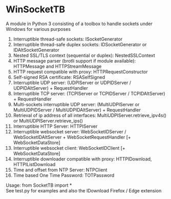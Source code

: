 # WinSocketTB
A module in Python 3 consisting of a toolbox to handle sockets under Windows for various purposes

1. Interruptible thread-safe sockets: ISocketGenerator
2. Interruptible thread-safe duplex sockets: IDSocketGenerator or IDAltSocketGenerator
3. Nested SSL/TLS context (sequential or duplex): NestedSSLContext
4. HTTP message parser (brotli support if module available): HTTPMessage and HTTPStreamMessage
5. HTTP request compatible with proxy: HTTPRequestConstructor
6. Self-signed RSA certificate: RSASelfSigned
7. Interruptible UDP server: (UDPIServer or UDPIDServer / UDPIDAltServer) + RequestHandler
8. Interruptible TCP server: (TCPIServer or TCPIDServer / TCPIDAltServer) + RequestHandler
9. Multi-sockets interruptible UDP server: (MultiUDPIServer or MultiUDPIDServer / MultiUDPIDAltServer) + RequestHandler
10. Retrieval of ip address of all interfaces: MultiUDPIServer.retrieve_ipv4s() or MultiUDPIServer.retrieve_ips()
11. Interruptible HTTP Server: HTTPIServer
12. Interruptible websocket server: WebSocketIDServer / WebSocketIDAltServer + WebSocketRequestHandler [+ WebSocketDataStore]
13. Interruptible websocket client: WebSocketIDClient [+ WebSocketDataStore]
14. Interruptible downloader compatible with proxy: HTTPIDownload, HTTPIListDownload
15. Time and offset from NTP Server: NTPClient
16. Time based One Time Password: TOTPassword

Usage: from SocketTB import *  
See test.py for examples and also the IDownload Firefox / Edge extension

